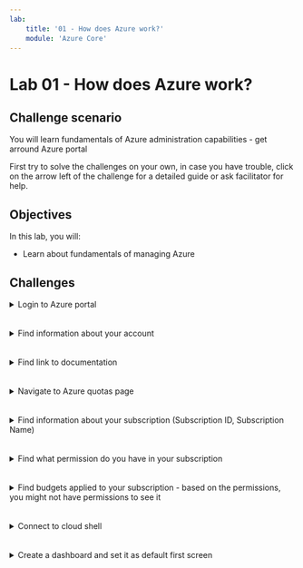 ```yaml
---
lab:
    title: '01 - How does Azure work?'
    module: 'Azure Core'
---
```


# Lab 01 - How does Azure work?

## Challenge scenario

You will learn fundamentals of Azure administration capabilities - get arround Azure portal

First try to solve the challenges on your own, in case you have trouble, click on the arrow left of the challenge for a detailed guide or ask facilitator for help.

## Objectives

In this lab, you will:

+ Learn about fundamentals of managing Azure



## Challenges

<details>
  <summary markdown="span">Login to Azure portal</summary>


1. Navigate to portal.azure.com
1. Login using provided credentials

</details>
<br/><br/>

<details>
  <summary markdown="span">Find information about your account</summary>


1. Click on the name on the top right of the portal
1. Click on View Account
1. Navigate to https://myaccount.microsoft.com/


</details>
<br/><br/>

<details>
  <summary markdown="span">Find link to documentation</summary>

1. Click on question mark on the top right or
   ![image](../Images/01_01.png)
1. Click on link on the bottom left of the front page
   ![image](../Images/01_02.png)

</details>
<br/><br/>

<details>
  <summary markdown="span">Navigate to Azure quotas page</summary>

1. use seach bar in the documentation to search for term "view Quota"
1. https://learn.microsoft.com/en-us/azure/quotas/view-quotas


</details>
<br/><br/>

<details>
  <summary markdown="span">Find information about your subscription (Subscription ID, Subscription Name) </summary>

1. Switch back to Azure portal tab
1. In the Azure portal, search for and select **Subscriptions**
   ![image](../Images/01_03.png)
1. Click on your subscription


</details>
<br/><br/>

<details>
  <summary markdown="span">Find what permission do you have in your subscription </summary>

1. In the Azure portal, search for and select **Subscriptions**
   ![image](../Images/01_03.png)
1. Click on your subscription
1. Find "My permission"


</details>
<br/><br/>

<details>
  <summary markdown="span">Find budgets applied to your subscription - based on the permissions, you might not have permissions to see it </summary>

1. In the Azure portal, search for and select **Subscriptions**
1. Click on your subscription
1. In the left menu, click on Budgets
   ![image](../Images/01_04.png)

</details>
<br/><br/>

<details>
  <summary markdown="span">Connect to cloud shell</summary>

1. In the Azure portal, click on the Cloud shell on the top right
   ![image](../Images/01_05.png)
   ![image](../Images/01_06.png)
1. change from PowerShell to Bash and type "Date" to show system time
   ![image](../Images/01_07.png)



</details>
<br/><br/>

<details>
  <summary markdown="span">Create a dashboard and set it as default first screen</summary>

1. In the home page, scroll down to Navigate shortcuts
   ![image](../Images/01_08.png)
1. Click create and select Azure Inventory
   ![image](../Images/01_09.png)
1. Name it "My first Dashboard"
1. Go to Setting and "Appearance + Startup" and scroll down to Startup Page
   ![image](../Images/01_10.png)


</details>
